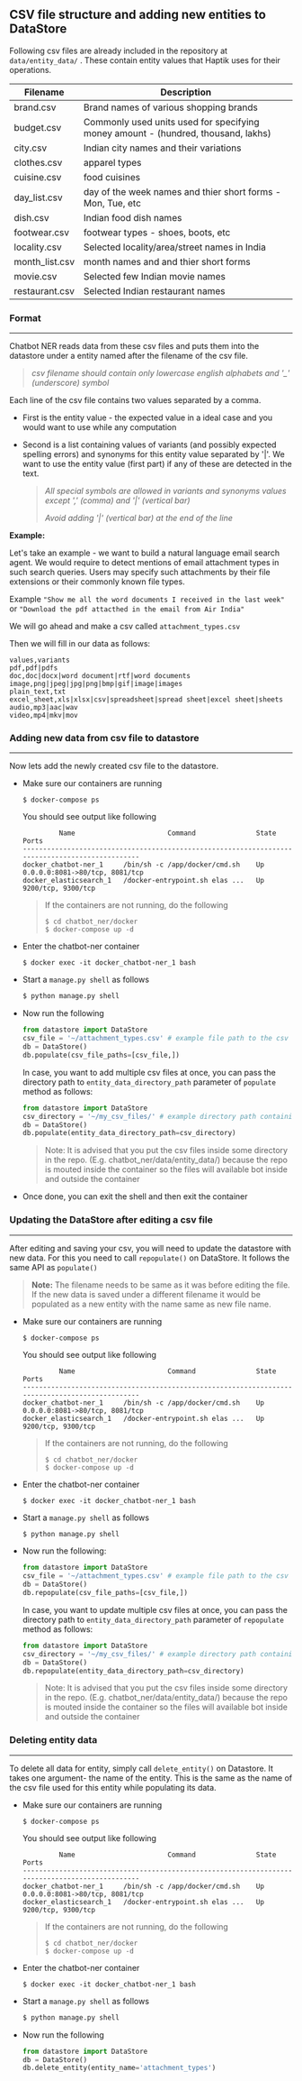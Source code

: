 ## CSV file structure and adding new entities to DataStore

Following csv files are already included in the repository at `data/entity_data/` . These contain entity values that Haptik uses for their operations.

| Filename       | Description                              |
| -------------- | ---------------------------------------- |
| brand.csv      | Brand names of various shopping brands   |
| budget.csv     | Commonly used units used for specifying money amount - (hundred, thousand, lakhs) |
| city.csv       | Indian city names and their variations   |
| clothes.csv    | apparel types                            |
| cuisine.csv    | food cuisines                            |
| day_list.csv   | day of the week names and thier short forms - Mon, Tue, etc |
| dish.csv       | Indian food dish names                   |
| footwear.csv   | footwear types - shoes, boots, etc       |
| locality.csv   | Selected locality/area/street names in India |
| month_list.csv | month names and and thier short forms    |
| movie.csv      | Selected few Indian movie names          |
| restaurant.csv | Selected Indian restaurant names         |

### Format

-----------

Chatbot NER reads data from these csv files and puts them into the datastore under a entity named after the filename of the csv file. 

> *csv filename should contain only lowercase english alphabets and '_' (underscore) symbol*

Each line of the csv file contains two values separated by a comma.

- First is the entity value - the expected value in a ideal case and you would want to use while any computation

- Second is a list containing values of variants (and possibly expected spelling errors) and synonyms for this entity value separated by '|'. We want to use the entity value (first part) if any of these are detected in the text.

  > *All special symbols are allowed in variants and synonyms values except ',' (comma) and '|' (vertical bar)*
  >
  > *Avoid adding '|' (vertical bar) at the end of the line*

**Example:**

Let's take an example - we want to build a natural language email search agent. We would require to detect mentions of email attachment types in such search queries. Users may specify such attachments by their file extensions or their commonly known file types. 

Example `"Show me all the word documents I received in the last week"` or `"Download the pdf attacthed in the email from Air India"`

We will go ahead and make a csv called `attachment_types.csv`

Then we will fill in our data as follows:

```
values,variants
pdf,pdf|pdfs
doc,doc|docx|word document|rtf|word documents
image,png|jpeg|jpg|png|bmp|gif|image|images
plain_text,txt
excel_sheet,xls|xlsx|csv|spreadsheet|spread sheet|excel sheet|sheets
audio,mp3|aac|wav
video,mp4|mkv|mov
```

### Adding new data from csv file to datastore

--------

Now lets add the newly created csv file to the datastore. 

- Make sure our containers are running

  ```shell
  $ docker-compose ps
  ```

  You should see output like following

  ```
           Name                       Command               State               Ports             
  ------------------------------------------------------------------------------------------------
  docker_chatbot-ner_1     /bin/sh -c /app/docker/cmd.sh    Up      0.0.0.0:8081->80/tcp, 8081/tcp
  docker_elasticsearch_1   /docker-entrypoint.sh elas ...   Up      9200/tcp, 9300/tcp  
  ```

  > If the containers are not running, do the following
  >
  > ```shell
  > $ cd chatbot_ner/docker
  > $ docker-compose up -d
  > ```

- Enter the chatbot-ner container

  ```shell
  $ docker exec -it docker_chatbot-ner_1 bash
  ```

- Start a `manage.py shell` as follows

  ```bash
  $ python manage.py shell
  ```

- Now run the following

  ```python
  from datastore import DataStore
  csv_file = '~/attachment_types.csv' # example file path to the csv file
  db = DataStore()
  db.populate(csv_file_paths=[csv_file,])
  ```

  In case, you want to add multiple csv files at once, you can pass the directory path to `entity_data_directory_path` parameter of `populate` method as follows:

  ```python
  from datastore import DataStore
  csv_directory = '~/my_csv_files/' # example directory path containing csv files
  db = DataStore()
  db.populate(entity_data_directory_path=csv_directory)
  ```
  
  > Note: It is advised that you put the csv files inside some directory in the repo. (E.g. chatbot_ner/data/entity_data/) because the repo is mouted inside the container so the files will available bot inside and outside the container
  
- Once done, you can exit the shell and then exit the container

### Updating the DataStore after editing a csv file

---------

After editing and saving your csv, you will need to update the datastore with new data. For this you need to call `repopulate()` on DataStore. It follows the same API as `populate()`

> **Note:** The filename needs to be same as it was before editing the file. If the new data is saved under a different filename it would be populated as a new entity with the name same as new file name.

- Make sure our containers are running

  ```shell
  $ docker-compose ps
  ```

  You should see output like following

  ```
           Name                       Command               State               Ports             
  ------------------------------------------------------------------------------------------------
  docker_chatbot-ner_1     /bin/sh -c /app/docker/cmd.sh    Up      0.0.0.0:8081->80/tcp, 8081/tcp
  docker_elasticsearch_1   /docker-entrypoint.sh elas ...   Up      9200/tcp, 9300/tcp  
  ```

  > If the containers are not running, do the following
  >
  > ```shell
  > $ cd chatbot_ner/docker
  > $ docker-compose up -d
  > ```

- Enter the chatbot-ner container

  ```shell
  $ docker exec -it docker_chatbot-ner_1 bash
  ```

- Start a `manage.py shell` as follows

  ```bash
  $ python manage.py shell
  ```

- Now run the following:

  ```python
  from datastore import DataStore
  csv_file = '~/attachment_types.csv' # example file path to the csv file
  db = DataStore()
  db.repopulate(csv_file_paths=[csv_file,])
  ```

   In case, you want to update multiple csv files at once, you can pass the directory path to `entity_data_directory_path` parameter of `repopulate` method as follows:

  ```python
  from datastore import DataStore
  csv_directory = '~/my_csv_files/' # example directory path containing csv files
  db = DataStore()
  db.repopulate(entity_data_directory_path=csv_directory)
  ```

  > Note: It is advised that you put the csv files inside some directory in the repo. (E.g. chatbot_ner/data/entity_data/) because the repo is mouted inside the container so the files will available bot inside and outside the container

### Deleting entity data

-----------

To delete all data for entity, simply call `delete_entity()` on Datastore. It takes one argument- the name of the entity. This is the same as the name of the csv file used for this entity while populating its data.

- Make sure our containers are running

  ```shell
  $ docker-compose ps
  ```

  You should see output like following

  ```
           Name                       Command               State               Ports             
  ------------------------------------------------------------------------------------------------
  docker_chatbot-ner_1     /bin/sh -c /app/docker/cmd.sh    Up      0.0.0.0:8081->80/tcp, 8081/tcp
  docker_elasticsearch_1   /docker-entrypoint.sh elas ...   Up      9200/tcp, 9300/tcp  
  ```

  > If the containers are not running, do the following
  >
  > ```shell
  > $ cd chatbot_ner/docker
  > $ docker-compose up -d
  > ```

- Enter the chatbot-ner container

  ```shell
  $ docker exec -it docker_chatbot-ner_1 bash
  ```

- Start a `manage.py shell` as follows

  ```bash
  $ python manage.py shell
  ```

- Now run the following

  ```python
  from datastore import DataStore
  db = DataStore()
  db.delete_entity(entity_name='attachment_types')
  ```